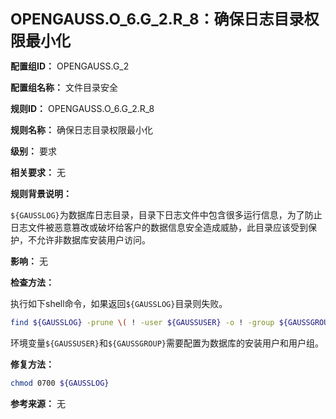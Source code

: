 **<font size="5">OPENGAUSS.O_6.G_2.R_8：确保日志目录权限最小化</font>**

**配置组ID：**
OPENGAUSS.G_2

**配置组名称：**
文件目录安全

**规则ID：**
OPENGAUSS.O_6.G_2.R_8

**规则名称：**
确保日志目录权限最小化

**级别：**
要求

**相关要求：**
无

**规则背景说明：**

`${GAUSSLOG}`为数据库日志目录，目录下日志文件中包含很多运行信息，为了防止日志文件被恶意篡改或破坏给客户的数据信息安全造成威胁，此目录应该受到保护，不允许非数据库安装用户访问。

**影响：**
无

**检查方法：**

执行如下shell命令，如果返回`${GAUSSLOG}`目录则失败。

```bash
find ${GAUSSLOG} -prune \( ! -user ${GAUSSUSER} -o ! -group ${GAUSSGROUP} -o -perm /g=rwx,o=rwx \)
```

环境变量`${GAUSSUSER}`和`${GAUSSGROUP}`需要配置为数据库的安装用户和用户组。

**修复方法：**

```bash
chmod 0700 ${GAUSSLOG}
```

**参考来源：**
无